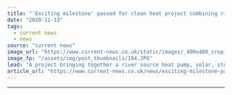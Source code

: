 ```yaml
---
title: "'Exciting milestone' passed for clean heat project combining river source heat pump, solar and storage"
date: "2020-11-13"
tags: 
  - current news
  - news
source: "current news"
image_url: "https://www.current-news.co.uk/static/images/_400x400_crop_center-center/aerial-view-of-south-tyneside-heating-site-image-South-Tyneside-council.JPG"
image_fp: "/assets/img/post_thumbnails/184.JPG"
lead: "​A project bringing together a river source heat pump, solar, storage and combined heat and power (CHP) has taken a step forward."
article_url: "https://www.current-news.co.uk/news/exciting-milestone-passed-for-clean-heat-project-combining-river-source-heat-pump-solar-and-storage?utm_source=rss-feeds&utm_medium=rss&utm_campaign=rss"
---
```


---
